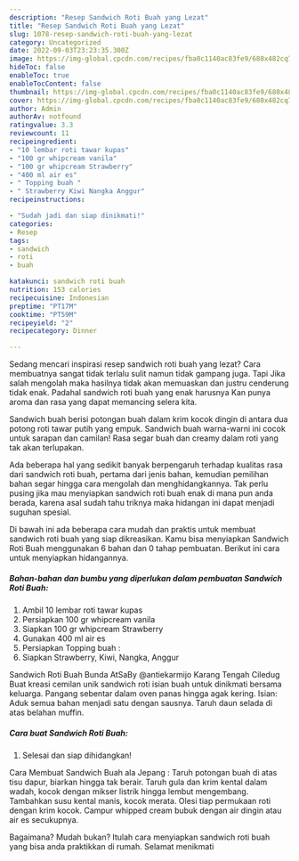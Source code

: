 ```yaml
---
description: "Resep Sandwich Roti Buah yang Lezat"
title: "Resep Sandwich Roti Buah yang Lezat"
slug: 1078-resep-sandwich-roti-buah-yang-lezat
category: Uncategorized
date: 2022-09-03T23:23:35.300Z
image: https://img-global.cpcdn.com/recipes/fba0c1140ac83fe9/680x482cq70/sandwich-roti-buah-foto-resep-utama.jpg
hideToc: false
enableToc: true
enableTocContent: false
thumbnail: https://img-global.cpcdn.com/recipes/fba0c1140ac83fe9/680x482cq70/sandwich-roti-buah-foto-resep-utama.jpg
cover: https://img-global.cpcdn.com/recipes/fba0c1140ac83fe9/680x482cq70/sandwich-roti-buah-foto-resep-utama.jpg
author: Admin
authorAv: notfound
ratingvalue: 3.3
reviewcount: 11
recipeingredient:
- "10 lembar roti tawar kupas"
- "100 gr whipcream vanila"
- "100 gr whipcream Strawberry"
- "400 ml air es"
- " Topping buah "
- " Strawberry Kiwi Nangka Anggur"
recipeinstructions:

- "Sudah jadi dan siap dinikmati!"
categories:
- Resep
tags:
- sandwich
- roti
- buah

katakunci: sandwich roti buah 
nutrition: 153 calories
recipecuisine: Indonesian
preptime: "PT17M"
cooktime: "PT59M"
recipeyield: "2"
recipecategory: Dinner

---
```



Sedang mencari inspirasi resep sandwich roti buah yang lezat? Cara membuatnya sangat tidak terlalu sulit namun tidak gampang juga. Tapi Jika salah mengolah maka hasilnya tidak akan memuaskan dan justru cenderung tidak enak. Padahal sandwich roti buah yang enak harusnya Kan punya aroma dan rasa yang dapat memancing selera kita.


Sandwich buah berisi potongan buah dalam krim kocok dingin di antara dua potong roti tawar putih yang empuk. Sandwich buah warna-warni ini cocok untuk sarapan dan camilan! Rasa segar buah dan creamy dalam roti yang tak akan terlupakan.

Ada beberapa hal yang sedikit banyak berpengaruh terhadap kualitas rasa dari sandwich roti buah, pertama dari jenis bahan, kemudian pemilihan bahan segar hingga cara mengolah dan menghidangkannya. Tak perlu pusing jika mau menyiapkan sandwich roti buah enak di mana pun anda berada, karena asal sudah tahu triknya maka hidangan ini dapat menjadi suguhan spesial.


Di bawah ini ada beberapa cara mudah dan praktis untuk membuat sandwich roti buah yang siap dikreasikan. Kamu bisa menyiapkan Sandwich Roti Buah menggunakan 6 bahan dan 0 tahap pembuatan. Berikut ini cara untuk menyiapkan hidangannya.

<!--inarticleads1-->

##### Bahan-bahan dan bumbu yang diperlukan dalam pembuatan Sandwich Roti Buah:

1. Ambil 10 lembar roti tawar kupas
1. Persiapkan 100 gr whipcream vanila
1. Siapkan 100 gr whipcream Strawberry
1. Gunakan 400 ml air es
1. Persiapkan  Topping buah :
1. Siapkan  Strawberry, Kiwi, Nangka, Anggur


Sandwich Roti Buah Bunda AtSaBy @antiekarmijo Karang Tengah Ciledug Buat kreasi cemilan unik sandwich roti isian buah untuk dinikmati bersama keluarga. Pangang sebentar dalam oven panas hingga agak kering. Isian: Aduk semua bahan menjadi satu dengan sausnya. Taruh daun selada di atas belahan muffin. 

<!--inarticleads2-->

##### Cara buat Sandwich Roti Buah:


1. Selesai dan siap dihidangkan!

Cara Membuat Sandwich Buah ala Jepang : Taruh potongan buah di atas tisu dapur, biarkan hingga tak berair. Taruh gula dan krim kental dalam wadah, kocok dengan mikser listrik hingga lembut mengembang. Tambahkan susu kental manis, kocok merata. Olesi tiap permukaan roti dengan krim kocok. Campur whipped cream bubuk dengan air dingin atau air es secukupnya. 

Bagaimana? Mudah bukan? Itulah cara menyiapkan sandwich roti buah yang bisa anda praktikkan di rumah. Selamat menikmati

